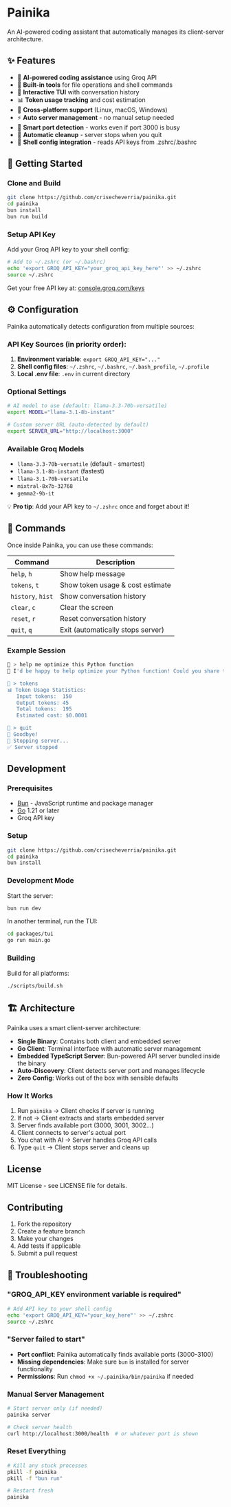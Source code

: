 # Painika

An AI-powered coding assistant that automatically manages its client-server architecture.

## ✨ Features

- 🤖 **AI-powered coding assistance** using Groq API
- 🔧 **Built-in tools** for file operations and shell commands  
- 💬 **Interactive TUI** with conversation history
- 📊 **Token usage tracking** and cost estimation
- 🚀 **Cross-platform support** (Linux, macOS, Windows)
- ⚡ **Auto server management** - no manual setup needed
- 🔄 **Smart port detection** - works even if port 3000 is busy
- 🧹 **Automatic cleanup** - server stops when you quit
- 📂 **Shell config integration** - reads API keys from .zshrc/.bashrc

## 🚀 Getting Started

### Clone and Build
```bash
git clone https://github.com/crisecheverria/painika.git
cd painika
bun install
bun run build
```

### Setup API Key
Add your Groq API key to your shell config:

```bash
# Add to ~/.zshrc (or ~/.bashrc)
echo 'export GROQ_API_KEY="your_groq_api_key_here"' >> ~/.zshrc
source ~/.zshrc
```

Get your free API key at: [console.groq.com/keys](https://console.groq.com/keys)

## ⚙️ Configuration

Painika automatically detects configuration from multiple sources:

### API Key Sources (in priority order):
1. **Environment variable**: `export GROQ_API_KEY="..."`  
2. **Shell config files**: `~/.zshrc`, `~/.bashrc`, `~/.bash_profile`, `~/.profile`
3. **Local .env file**: `.env` in current directory

### Optional Settings
```bash
# AI model to use (default: llama-3.3-70b-versatile)
export MODEL="llama-3.1-8b-instant"

# Custom server URL (auto-detected by default)
export SERVER_URL="http://localhost:3000"  
```

### Available Groq Models
- `llama-3.3-70b-versatile` (default - smartest)
- `llama-3.1-8b-instant` (fastest) 
- `llama-3.1-70b-versatile`
- `mixtral-8x7b-32768`
- `gemma2-9b-it`

💡 **Pro tip**: Add your API key to `~/.zshrc` once and forget about it!

## 💬 Commands

Once inside Painika, you can use these commands:

| Command | Description |
|---------|-------------|
| `help`, `h` | Show help message |
| `tokens`, `t` | Show token usage & cost estimate |
| `history`, `hist` | Show conversation history |
| `clear`, `c` | Clear the screen |
| `reset`, `r` | Reset conversation history |
| `quit`, `q` | Exit (automatically stops server) |

### Example Session
```bash
💬 > help me optimize this Python function
🤖 I'd be happy to help optimize your Python function! Could you share the code?

💬 > tokens
📊 Token Usage Statistics:
   Input tokens:  150
   Output tokens: 45
   Total tokens:  195
   Estimated cost: $0.0001

💬 > quit
👋 Goodbye!
🧹 Stopping server...
✅ Server stopped
```

## Development

### Prerequisites

- [Bun](https://bun.sh/) - JavaScript runtime and package manager
- [Go](https://golang.org/) 1.21 or later
- Groq API key

### Setup

```bash
git clone https://github.com/crisecheverria/painika.git
cd painika
bun install
```

### Development Mode

Start the server:

```bash
bun run dev
```

In another terminal, run the TUI:

```bash
cd packages/tui
go run main.go
```

### Building

Build for all platforms:

```bash
./scripts/build.sh
```

## 🏗️ Architecture

Painika uses a smart client-server architecture:

- **Single Binary**: Contains both client and embedded server
- **Go Client**: Terminal interface with automatic server management  
- **Embedded TypeScript Server**: Bun-powered API server bundled inside the binary
- **Auto-Discovery**: Client detects server port and manages lifecycle
- **Zero Config**: Works out of the box with sensible defaults

### How It Works
1. Run `painika` → Client checks if server is running
2. If not → Client extracts and starts embedded server 
3. Server finds available port (3000, 3001, 3002...)
4. Client connects to server's actual port
5. You chat with AI → Server handles Groq API calls
6. Type `quit` → Client stops server and cleans up


## License

MIT License - see LICENSE file for details.

## Contributing

1. Fork the repository
2. Create a feature branch
3. Make your changes
4. Add tests if applicable
5. Submit a pull request

## 🔧 Troubleshooting

### "GROQ_API_KEY environment variable is required"
```bash
# Add API key to your shell config
echo 'export GROQ_API_KEY="your_key_here"' >> ~/.zshrc
source ~/.zshrc
```

### "Server failed to start"
- **Port conflict**: Painika automatically finds available ports (3000-3100)
- **Missing dependencies**: Make sure `bun` is installed for server functionality
- **Permissions**: Run `chmod +x ~/.painika/bin/painika` if needed

### Manual Server Management
```bash
# Start server only (if needed)
painika server

# Check server health
curl http://localhost:3000/health  # or whatever port is shown
```

### Reset Everything
```bash
# Kill any stuck processes
pkill -f painika
pkill -f "bun run"

# Restart fresh
painika
```


